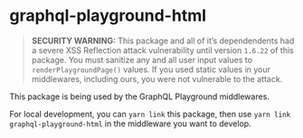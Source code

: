graphql-playground-html
=======================

> **SECURITY WARNING:** This package and all of it’s dependendents had a severe XSS Reflection attack vulnerability until version `1.6.22` of this package. You must sanitize any and all user input values to `renderPlaygroundPage()` values. If you used static values in your middlewares, including ours, you were not vulnerable to the attack.

This package is being used by the GraphQL Playground middlewares.

For local development, you can `yarn link` this package, then use `yarn link graphql-playground-html` in the middleware you want to develop.
